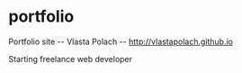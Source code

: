 # portfolio
Portfolio site
-- Vlasta Polach --
http://vlastapolach.github.io

Starting freelance web developer

